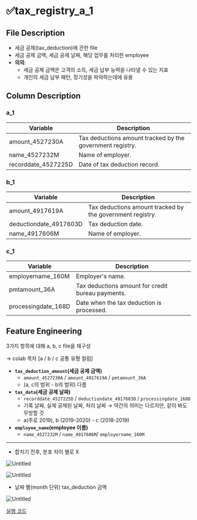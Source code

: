 # ✅tax_registry_a_1

## File Description

- 세금 공제(tax_deduction)에 관한 file
- 세금 공제 금액, 세금 공제 날짜, 해당 업무를 처리한 employee
- **의의**:
  - 세금 공제 금액은 고객의 소득, 세금 납부 능력을 나타낼 수 있는 지표
  - 개인의 세금 납부 패턴, 정기성을 파악하는데에 유용

## Column Description

### a_1

| Variable            | Description                                               |
| ------------------- | --------------------------------------------------------- |
| amount_4527230A     | Tax deductions amount tracked by the government registry. |
| name_4527232M       | Name of employer.                                         |
| recorddate_4527225D | Date of tax deduction record.                             |

### b_1

| Variable               | Description                                               |
| ---------------------- | --------------------------------------------------------- |
| amount_4917619A        | Tax deductions amount tracked by the government registry. |
| deductiondate_4917603D | Tax deduction date.                                       |
| name_4917606M          | Name of employer.                                         |

### c_1

| Variable            | Description                                       |
| ------------------- | ------------------------------------------------- |
| employername_160M   | Employer's name.                                  |
| pmtamount_36A       | Tax deductions amount for credit bureau payments. |
| processingdate_168D | Date when the tax deduction is processed.         |

## Feature Engineering

3가지 항목에 대해 a, b, c file을 재구성

→ colab 목차 [a / b / c 공통 유형 컬럼]

- **`tax_deduction_amount`(세금 공제 금액)**
  - `amount_4527230A` / `amount_4917619A` / `pmtamount_36A`
  - (a, c의 범위 - b의 범위) 다름
- **`tax_data`(세금 공제 날짜)**
  - `recorddate_4527225D` / `deductiondate_4917603D` / `processingdate_168D`
  - 기록 날짜, 실제 공제된 날짜, 처리 날짜 → 약간의 의미는 다르지만, 같이 봐도 무방할 것
  - a(주로 2019), b (2019-2020) - c (2018-2019)
- **`employee_name`(employee 이름)**
  - `name_4527232M` / `name_4917606M`/ `employername_160M`

---

- 합치기 전후, 분포 차이 별로 X

![Untitled](%E2%9C%85tax_registry_a_1%20043150e49523408a868460e7545e6ea2/Untitled.png)

![Untitled](%E2%9C%85tax_registry_a_1%20043150e49523408a868460e7545e6ea2/Untitled%201.png)

- 날짜 별(month 단위) tax_deduction 금액

![Untitled](%E2%9C%85tax_registry_a_1%20043150e49523408a868460e7545e6ea2/Untitled%202.png)

[실행 코드](https://colab.research.google.com/drive/1iQfVuJ53l42I5Zd478LJhd9yJyu9UUcn#scrollTo=Xx2IZOi3bf57)

